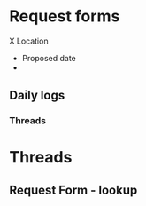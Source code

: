 # Request forms
X Location
+ Proposed date
+ 
## Daily logs
### Threads


# Threads
## Request Form - lookup

